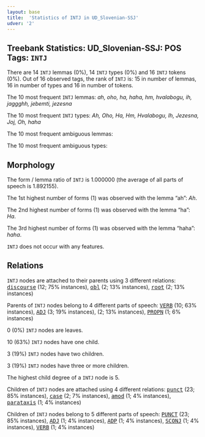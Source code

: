 ```yaml
---
layout: base
title:  'Statistics of INTJ in UD_Slovenian-SSJ'
udver: '2'
---
```


## Treebank Statistics: UD_Slovenian-SSJ: POS Tags: `INTJ`

There are 14 `INTJ` lemmas (0%), 14 `INTJ` types (0%) and 16 `INTJ` tokens (0%).
Out of 16 observed tags, the rank of `INTJ` is: 15 in number of lemmas, 16 in number of types and 16 in number of tokens.

The 10 most frequent `INTJ` lemmas: <em>ah, oho, ha, haha, hm, hvalabogu, ih, jaggghh, jebemti, jezesna</em>

The 10 most frequent `INTJ` types:  <em>Ah, Oho, Ha, Hm, Hvalabogu, Ih, Jezesna, Joj, Oh, haha</em>

The 10 most frequent ambiguous lemmas: 

The 10 most frequent ambiguous types:  



## Morphology

The form / lemma ratio of `INTJ` is 1.000000 (the average of all parts of speech is 1.892155).

The 1st highest number of forms (1) was observed with the lemma “ah”: <em>Ah</em>.

The 2nd highest number of forms (1) was observed with the lemma “ha”: <em>Ha</em>.

The 3rd highest number of forms (1) was observed with the lemma “haha”: <em>haha</em>.

`INTJ` does not occur with any features.


## Relations

`INTJ` nodes are attached to their parents using 3 different relations: <tt><a href="sl_ssj-dep-discourse.html">discourse</a></tt> (12; 75% instances), <tt><a href="sl_ssj-dep-obl.html">obl</a></tt> (2; 13% instances), <tt><a href="sl_ssj-dep-root.html">root</a></tt> (2; 13% instances)

Parents of `INTJ` nodes belong to 4 different parts of speech: <tt><a href="sl_ssj-pos-VERB.html">VERB</a></tt> (10; 63% instances), <tt><a href="sl_ssj-pos-ADJ.html">ADJ</a></tt> (3; 19% instances),  (2; 13% instances), <tt><a href="sl_ssj-pos-PROPN.html">PROPN</a></tt> (1; 6% instances)

0 (0%) `INTJ` nodes are leaves.

10 (63%) `INTJ` nodes have one child.

3 (19%) `INTJ` nodes have two children.

3 (19%) `INTJ` nodes have three or more children.

The highest child degree of a `INTJ` node is 5.

Children of `INTJ` nodes are attached using 4 different relations: <tt><a href="sl_ssj-dep-punct.html">punct</a></tt> (23; 85% instances), <tt><a href="sl_ssj-dep-case.html">case</a></tt> (2; 7% instances), <tt><a href="sl_ssj-dep-amod.html">amod</a></tt> (1; 4% instances), <tt><a href="sl_ssj-dep-parataxis.html">parataxis</a></tt> (1; 4% instances)

Children of `INTJ` nodes belong to 5 different parts of speech: <tt><a href="sl_ssj-pos-PUNCT.html">PUNCT</a></tt> (23; 85% instances), <tt><a href="sl_ssj-pos-ADJ.html">ADJ</a></tt> (1; 4% instances), <tt><a href="sl_ssj-pos-ADP.html">ADP</a></tt> (1; 4% instances), <tt><a href="sl_ssj-pos-SCONJ.html">SCONJ</a></tt> (1; 4% instances), <tt><a href="sl_ssj-pos-VERB.html">VERB</a></tt> (1; 4% instances)

